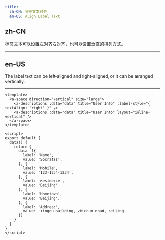 ```yaml
title:
  zh-CN: 标签文本对齐
  en-US: Align Label Text
```

## zh-CN

标签文本可以设置左对齐右对齐，也可以设置垂直的排列方式。

---

## en-US

The label text can be left-aligned and right-aligned, or it can be arranged vertically.

---

```vue
<template>
  <a-space direction="vertical" size="large">
    <a-descriptions :data="data" title="User Info" :label-style="{ textAlign: 'right' }" />
    <a-descriptions :data="data" title="User Info" layout="inline-vertical" />
  </a-space>
</template>

<script>
export default {
  data() {
    return {
      data: [{
        label: 'Name',
        value: 'Socrates',
      }, {
        label: 'Mobile',
        value: '123-1234-1234',
      }, {
        label: 'Residence',
        value: 'Beijing'
      }, {
        label: 'Hometown',
        value: 'Beijing',
      }, {
        label: 'Address',
        value: 'Yingdu Building, Zhichun Road, Beijing'
      }]
    }
  }
}
</script>
```
